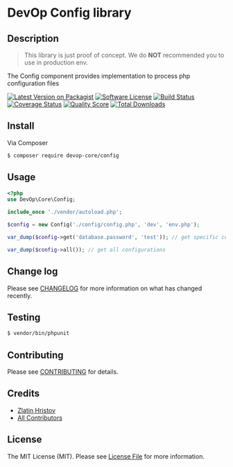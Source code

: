 # DevOp Config library

## Description
>This library is just proof of concept. We do **NOT** recommended you to use in production env.

The Config component provides implementation to process php configuration files

[![Latest Version on Packagist][ico-version]][link-packagist]
[![Software License][ico-license]](LICENSE.md)
[![Build Status][ico-travis]][link-travis]
[![Coverage Status][ico-scrutinizer]][link-scrutinizer]
[![Quality Score][ico-code-quality]][link-code-quality]
[![Total Downloads][ico-downloads]][link-downloads]


## Install

Via Composer

``` bash
$ composer require devop-core/config
```

## Usage

``` php
<?php
use DevOp\Core\Config;

include_once './vendor/autoload.php';

$config = new Config('./config/config.php', 'dev', 'env.php');

var_dump($config->get('database.password', 'test')); // get specific configuration option

var_dump($config->all()); // get all configurations
```

## Change log

Please see [CHANGELOG](CHANGELOG.md) for more information on what has changed recently.

## Testing

``` bash
$ vendor/bin/phpunit
```

## Contributing

Please see [CONTRIBUTING](CONTRIBUTING.md) for details.

## Credits

- [Zlatin Hristov](https://z-latko.info)
- [All Contributors](https://github.com/devop-core/config/graphs/contributors)

## License

The MIT License (MIT). Please see [License File](LICENSE.md) for more information.

[ico-version]: https://img.shields.io/packagist/v/devop-core/config.svg?style=flat-square
[ico-license]: https://img.shields.io/badge/license-MIT-brightgreen.svg?style=flat-square
[ico-travis]: https://img.shields.io/travis/devop-core/config/master.svg?style=flat-square
[ico-scrutinizer]: https://img.shields.io/scrutinizer/coverage/g/devop-core/config.svg?style=flat-square
[ico-code-quality]: https://img.shields.io/scrutinizer/g/devop-core/config.svg?style=flat-square
[ico-downloads]: https://img.shields.io/packagist/dt/devop-core/config.svg?style=flat-square

[link-packagist]: https://packagist.org/packages/devop-core/config
[link-travis]: https://travis-ci.org/devop-core/config
[link-scrutinizer]: https://scrutinizer-ci.com/g/devop-core/config/code-structure
[link-code-quality]: https://scrutinizer-ci.com/g/devop-core/config
[link-downloads]: https://packagist.org/packages/devop-core/config
[link-author]: https://github.com/:author_username
[link-contributors]: ../../contributors
